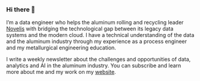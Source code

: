 ### Hi there 👋

I’m a data engineer who helps the aluminum rolling and recycling leader [Novelis](https://www.novelis.com/) with bridging the technological gap between its legacy data systems and the modern cloud. I have a technical understanding of the data and the aluminum industry through my experience as a process engineer and my metallurgical engineering education.

I write a weekly newsletter about the challenges and opportunities of data, analytics and AI in the aluminum industry. You can subscribe and learn more about me and my work on my [website](https://gontcharov.be).
